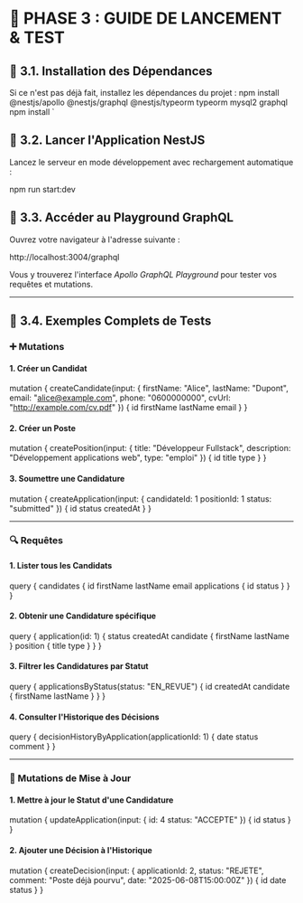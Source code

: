 # 🧪 PHASE 3 : GUIDE DE LANCEMENT & TEST

## 🔹 3.1. Installation des Dépendances

Si ce n'est pas déjà fait, installez les dépendances du projet :
 npm install @nestjs/apollo @nestjs/graphql @nestjs/typeorm typeorm mysql2 graphql
npm install
`

## 🔹 3.2. Lancer l'Application NestJS

Lancez le serveur en mode développement avec rechargement automatique :

npm run start:dev

## 🔹 3.3. Accéder au Playground GraphQL

Ouvrez votre navigateur à l'adresse suivante :

http://localhost:3004/graphql

Vous y trouverez l'interface *Apollo GraphQL Playground* pour tester vos requêtes et mutations.

---

## 🔹 3.4. Exemples Complets de Tests

### ➕ Mutations

#### 1. Créer un Candidat

mutation {
  createCandidate(input: {
    firstName: "Alice",
    lastName: "Dupont",
    email: "alice@example.com",
    phone: "0600000000",
    cvUrl: "http://example.com/cv.pdf"
  }) {
    id
    firstName
    lastName
    email
  }
}

#### 2. Créer un Poste

mutation {
  createPosition(input: {
    title: "Développeur Fullstack",
    description: "Développement applications web",
    type: "emploi"
  }) {
    id
    title
    type
  }
}

#### 3. Soumettre une Candidature

mutation {
  createApplication(input: {
    candidateId: 1
    positionId: 1
    status: "submitted"
  }) {
    id
    status
    createdAt
  }
}

---

### 🔍 Requêtes

#### 1. Lister tous les Candidats

query {
  candidates {
    id
    firstName
    lastName
    email
    applications {
      id
      status
    }
  }
}

#### 2. Obtenir une Candidature spécifique

query {
  application(id: 1) {
    status
    createdAt
    candidate {
      firstName
      lastName
    }
    position {
      title
      type
    }
  }
}

#### 3. Filtrer les Candidatures par Statut

query {
  applicationsByStatus(status: "EN_REVUE") {
    id
    createdAt
    candidate {
      firstName
      lastName
    }
  }
}

#### 4. Consulter l'Historique des Décisions

query {
  decisionHistoryByApplication(applicationId: 1) {
    date
    status
    comment
  }
}

---

### 🔄 Mutations de Mise à Jour

#### 1. Mettre à jour le Statut d'une Candidature

mutation {
  updateApplication(input: {
    id: 4
    status: "ACCEPTE"
  }) {
    id
    status
  }
}

#### 2. Ajouter une Décision à l'Historique

mutation {
  createDecision(input: {
    applicationId: 2,
    status: "REJETE",
    comment: "Poste déjà pourvu",
    date: "2025-06-08T15:00:00Z"
  }) {
    id
    date
    status
  }
}